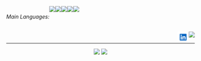 <div style="background-color=white">
<div style="display: flex;">
  <h6>Main Languages:</h6>
  <img src="https://img.shields.io/badge/HTML-%20?style=flat-square&logo=html5&logoColor=white&color=E97141" height="20" />
  <img src="https://img.shields.io/badge/CSS3-%20?style=flat-square&logo=css3&logoColor=white&color=0089CA" height="20" />
  <img src="https://img.shields.io/badge/PYTHON-%20?style=flat-square&logo=python&logoColor=white&color=3473A5" height="20"/>
  <img src="https://img.shields.io/badge/JAVASCRIPT-%20?style=flat-square&logo=javascript&logoColor=black&color=F8DF18" height="20" />
  <img src="https://img.shields.io/badge/BOOTSTRAP-%20?style=flat-square&logo=bootstrap&logoColor=white&color=563C7D" height="20" />
  

</div>
&nbsp;
<a href="#">
  <img align="right" src="https://komarev.com/ghpvc/?username=LopesLeandro&style=flat-square" height="30" />
</a>



<a target="_blank" href="https://www.linkedin.com/in/lopesgrcconsultant/">
  <img align="right" src="linkedin.png" height="30" width="30"/>
</a>


---
<div align="center">
    <img src="https://github-readme-stats.vercel.app/api?username=LopesLeandro&show_icons=true&include_all_commits=true&line_height=20&hide_border=true&theme=dark" width="440"/>
    <img src="https://github-readme-stats.vercel.app/api/top-langs/?username=LopesLeandro&layout=compact&theme=dark&hide_border=true" width="313" />
</div>
</div>
